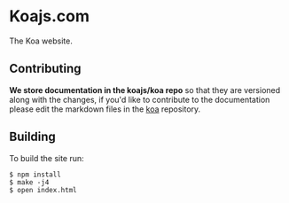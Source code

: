 # Koajs.com

  The Koa website.

## Contributing

 __We store documentation in the koajs/koa repo__ so that they are versioned along with the changes, if you'd like to contribute to the documentation please
 edit the markdown files in the [koa](https://github.com/koajs/koa/tree/master/docs)
 repository. 

## Building

  To build the site run:

```
$ npm install
$ make -j4
$ open index.html
```
